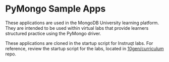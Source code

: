 # PyMongo Sample Apps

These applications are used in the MongoDB University learning platform. They are intended to be used within virtual labs that provide learners structured practice using the PyMongo driver.

These applications are cloned in the startup script for Instruqt labs. For reference, review the startup script for the labs, located in [10gen/curriculum](https://github.com/10gen/curriculum/) repo.
